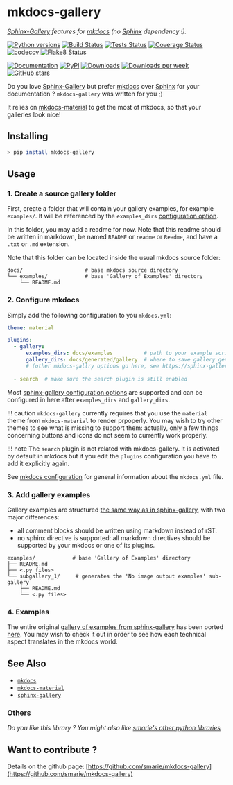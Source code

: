 # mkdocs-gallery

*[Sphinx-Gallery](https://sphinx-gallery.github.io/) features for [mkdocs](https://www.mkdocs.org/) (no [Sphinx](sphinx-doc.org/) dependency !).*

[![Python versions](https://img.shields.io/pypi/pyversions/mkdocs-gallery.svg)](https://pypi.python.org/pypi/mkdocs-gallery/) [![Build Status](https://github.com/smarie/mkdocs-gallery/actions/workflows/base.yml/badge.svg)](https://github.com/smarie/mkdocs-gallery/actions/workflows/base.yml) [![Tests Status](./reports/junit/junit-badge.svg?dummy=8484744)](./reports/junit/report.html) [![Coverage Status](./reports/coverage/coverage-badge.svg?dummy=8484744)](./reports/coverage/index.html) [![codecov](https://codecov.io/gh/smarie/python-odsclient/branch/main/graph/badge.svg)](https://codecov.io/gh/smarie/python-odsclient) [![Flake8 Status](./reports/flake8/flake8-badge.svg?dummy=8484744)](./reports/flake8/index.html)

[![Documentation](https://img.shields.io/badge/doc-latest-blue.svg)](https://smarie.github.io/mkdocs-gallery/) [![PyPI](https://img.shields.io/pypi/v/mkdocs-gallery.svg)](https://pypi.python.org/pypi/mkdocs-gallery/) [![Downloads](https://pepy.tech/badge/mkdocs-gallery)](https://pepy.tech/project/mkdocs-gallery) [![Downloads per week](https://pepy.tech/badge/mkdocs-gallery/week)](https://pepy.tech/project/mkdocs-gallery) [![GitHub stars](https://img.shields.io/github/stars/smarie/mkdocs-gallery.svg)](https://github.com/smarie/mkdocs-gallery/stargazers)

Do you love [Sphinx-Gallery](https://sphinx-gallery.github.io/) but prefer [mkdocs](https://www.mkdocs.org/) over [Sphinx](sphinx-doc.org/) for your documentation ? `mkdocs-gallery` was written for you ;) 

It relies on [mkdocs-material](https://squidfunk.github.io/mkdocs-material) to get the most of mkdocs, so that your galleries look nice!

## Installing

```bash
> pip install mkdocs-gallery
```

## Usage

### 1. Create a source gallery folder

First, create a folder that will contain your gallery examples, for example `examples/`. It will be referenced by the `examples_dirs` [configuration option](#2-configure-mkdocs). 

In this folder, you may add a readme for now. Note that this readme should be written in markdown, be named `README` or `readme` or `Readme`, and have a `.txt` or `.md` extension.

Note that this folder can be located inside the usual mkdocs source folder:

```
docs/                    # base mkdocs source directory
└── examples/            # base 'Gallery of Examples' directory
    └── README.md
```


### 2. Configure mkdocs

Simply add the following configuration to you `mkdocs.yml`:

```yaml
theme: material

plugins:
  - gallery:
      examples_dirs: docs/examples          # path to your example scripts, relative to mkdocs.yml
      gallery_dirs: docs/generated/gallery  # where to save gallery generated output
      # (other mkdocs-gallry options go here, see https://sphinx-gallery.github.io/stable/configuration.html)
  
  - search  # make sure the search plugin is still enabled
```

Most [sphinx-gallery configuration options](https://sphinx-gallery.github.io/stable/configuration.html) are supported and can be configured in here after `examples_dirs` and `gallery_dirs`.

!!! caution
    `mkdocs-gallery` currently requires that you use the `material` theme from `mkdocs-material` to render prpoperly. You may wish to try other themes to see what is missing to support them: actually, only a few things concerning buttons and icons do not seem to currently work properly.

!!! note
    The `search` plugin is not related with mkdocs-gallery. It is activated by default in mkdocs but if you edit the `plugins` configuration you have to add it explicitly again.

See [mkdocs configuration](https://www.mkdocs.org/user-guide/configuration/) for general information about the `mkdocs.yml` file.

### 3. Add gallery examples

Gallery examples are structured [the same way as in sphinx-gallery](https://sphinx-gallery.github.io/stable/syntax.html), with two major differences: 

 - all comment blocks should be written using markdown instead of rST. 
 - no sphinx directive is supported: all markdown directives should be supported by your mkdocs or one of its plugins.

```
examples/            # base 'Gallery of Examples' directory
├── README.md
├── <.py files>      
└── subgallery_1/     # generates the 'No image output examples' sub-gallery
    ├── README.md
    └── <.py files>
```

### 4. Examples

The entire original [gallery of examples from sphinx-gallery](https://sphinx-gallery.github.io/stable/auto_examples/index.html) has been ported [here](http://127.0.0.1:8000/generated/gallery/). You may wish to check it out in order to see how each technical aspect translates in the mkdocs world.


## See Also

 - [`mkdocs`](mkdocs.org/)
 - [`mkdocs-material`](https://squidfunk.github.io/mkdocs-material)
 - [`sphinx-gallery`](https://sphinx-gallery.github.io/)

### Others

*Do you like this library ? You might also like [smarie's other python libraries](https://github.com/smarie/OVERVIEW#python)* 

## Want to contribute ?

Details on the github page: [https://github.com/smarie/mkdocs-gallery](https://github.com/smarie/mkdocs-gallery)
